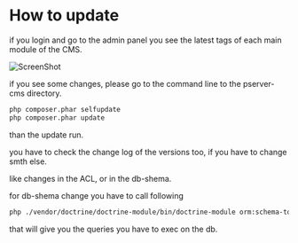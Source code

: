 # How to update

if you login and go to the admin panel you see the latest tags of each main module of the CMS.

![ScreenShot](/doc/images/ADMIN_OVERVIEW_MODULES.png)

if you see some changes, please go to the command line to the pserver-cms directory.

````bash
php composer.phar selfupdate
php composer.phar update
````

than the update run.

you have to check the change log of the versions too, if you have to change smth else.

like changes in the ACL, or in the db-shema.

for db-shema change you have to call following

````bash
php ./vendor/doctrine/doctrine-module/bin/doctrine-module orm:schema-tool:update  --dump-sql
````

that will give you the queries you have to exec on the db.